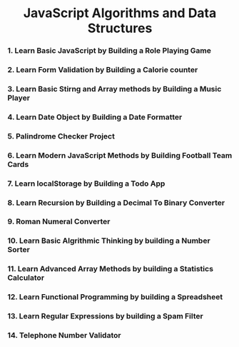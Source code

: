 <h1 align="center">JavaScript Algorithms and Data Structures</h1>
<h3>1. Learn Basic JavaScript by Building a Role Playing Game</h3>
<h3>2. Learn Form Validation by Building a Calorie counter</h3>
<h3>3. Learn Basic Stirng and Array methods by Building a Music Player</h3>
<h3>4. Learn Date Object by Building a Date Formatter</h3>
<h3>5. Palindrome Checker Project</h3>
<h3>6. Learn Modern JavaScript Methods by Building Football Team Cards</h3>
<h3>7. Learn localStorage by Building a Todo App</h3>
<h3>8. Learn Recursion by Building a Decimal To Binary Converter</h3>
<h3>9. Roman Numeral Converter</h3>
<h3>10. Learn Basic Algrithmic Thinking by building a Number Sorter</h3>
<h3>11. Learn Advanced Array Methods by building a Statistics Calculator</h3>
<h3>12. Learn Functional Programming by building a Spreadsheet</h3>
<h3>13. Learn Regular Expressions by building a Spam Filter</h3>
<h3>14. Telephone Number Validator</h3>
